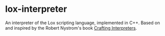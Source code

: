 # lox-interpreter

An interpreter of the Lox scripting language, implemented in C++.
Based on and inspired by the Robert Nystrom's book [Crafting Interpreters](http://craftinginterpreters.com/).
